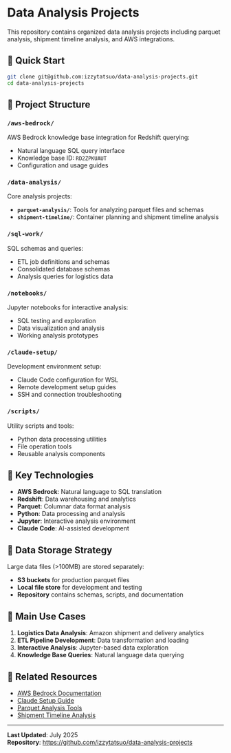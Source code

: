 # Data Analysis Projects

This repository contains organized data analysis projects including parquet analysis, shipment timeline analysis, and AWS integrations.

## 🚀 Quick Start

```bash
git clone git@github.com:izzytatsuo/data-analysis-projects.git
cd data-analysis-projects
```

## 📁 Project Structure

### `/aws-bedrock/`
AWS Bedrock knowledge base integration for Redshift querying:
- Natural language SQL query interface
- Knowledge base ID: `RD2ZPKUAUT`
- Configuration and usage guides

### `/data-analysis/`
Core analysis projects:
- **`parquet-analysis/`**: Tools for analyzing parquet files and schemas
- **`shipment-timeline/`**: Container planning and shipment timeline analysis

### `/sql-work/`
SQL schemas and queries:
- ETL job definitions and schemas
- Consolidated database schemas
- Analysis queries for logistics data

### `/notebooks/`
Jupyter notebooks for interactive analysis:
- SQL testing and exploration
- Data visualization and analysis
- Working analysis prototypes

### `/claude-setup/`
Development environment setup:
- Claude Code configuration for WSL
- Remote development setup guides
- SSH and connection troubleshooting

### `/scripts/`
Utility scripts and tools:
- Python data processing utilities
- File operation tools
- Reusable analysis components

## 🔧 Key Technologies

- **AWS Bedrock**: Natural language to SQL translation
- **Redshift**: Data warehousing and analytics  
- **Parquet**: Columnar data format analysis
- **Python**: Data processing and analysis
- **Jupyter**: Interactive analysis environment
- **Claude Code**: AI-assisted development

## 💾 Data Storage Strategy

Large data files (>100MB) are stored separately:
- **S3 buckets** for production parquet files
- **Local file store** for development and testing
- **Repository** contains schemas, scripts, and documentation

## 🎯 Main Use Cases

1. **Logistics Data Analysis**: Amazon shipment and delivery analytics
2. **ETL Pipeline Development**: Data transformation and loading
3. **Interactive Analysis**: Jupyter-based data exploration
4. **Knowledge Base Queries**: Natural language data querying

## 🔗 Related Resources

- [AWS Bedrock Documentation](aws-bedrock/CLAUDE.md)
- [Claude Setup Guide](claude-setup/claude-connection-guide.md)
- [Parquet Analysis Tools](data-analysis/parquet-analysis/)
- [Shipment Timeline Analysis](data-analysis/shipment-timeline/)

---

**Last Updated**: July 2025  
**Repository**: https://github.com/izzytatsuo/data-analysis-projects
